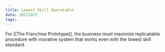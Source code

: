 ```yaml
---
title: Lowest Skill Operatable
date: 20221022
tags:
---
```


For [[The Franchise Prototype]], the business must maximize replicatable procedure with inovative system that works even with the lowest skill standard. 